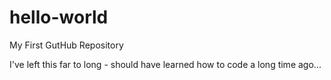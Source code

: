 # hello-world
My First GutHub Repository

I've left this far to long - should have learned how to code a long time ago...

